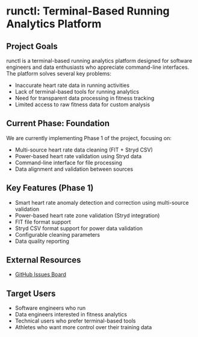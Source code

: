 # runctl: Terminal-Based Running Analytics Platform

## Project Goals
runctl is a terminal-based running analytics platform designed for software engineers and data enthusiasts who appreciate command-line interfaces. The platform solves several key problems:
- Inaccurate heart rate data in running activities
- Lack of terminal-based tools for running analytics
- Need for transparent data processing in fitness tracking
- Limited access to raw fitness data for custom analysis

## Current Phase: Foundation
We are currently implementing Phase 1 of the project, focusing on:
- Multi-source heart rate data cleaning (FIT + Stryd CSV)
- Power-based heart rate validation using Stryd data
- Command-line interface for file processing
- Data alignment and validation between sources

## Key Features (Phase 1)
- Smart heart rate anomaly detection and correction using multi-source validation
- Power-based heart rate zone validation (Stryd integration)
- FIT file format support
- Stryd CSV format support for power data validation
- Configurable cleaning parameters
- Data quality reporting

## External Resources
- [GitHub Issues Board](https://github.com/devincarrick/runctl/issues)

## Target Users
- Software engineers who run
- Data engineers interested in fitness analytics
- Technical users who prefer terminal-based tools
- Athletes who want more control over their training data 